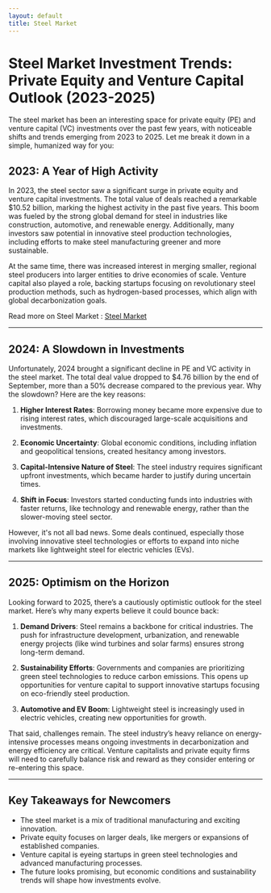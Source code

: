 ```yaml
---
layout: default
title: Steel Market
---
```


# **Steel Market Investment Trends: Private Equity and Venture Capital Outlook (2023-2025)** 
The steel market has been an interesting space for private equity (PE) and venture capital (VC) investments over the past few years, with noticeable shifts and trends emerging from 2023 to 2025. Let me break it down in a simple, humanized way for you:

## **2023: A Year of High Activity**
In 2023, the steel sector saw a significant surge in private equity and venture capital investments. The total value of deals reached a remarkable $10.52 billion, marking the highest activity in the past five years. This boom was fueled by the strong global demand for steel in industries like construction, automotive, and renewable energy. Additionally, many investors saw potential in innovative steel production technologies, including efforts to make steel manufacturing greener and more sustainable.

At the same time, there was increased interest in merging smaller, regional steel producers into larger entities to drive economies of scale. Venture capital also played a role, backing startups focusing on revolutionary steel production methods, such as hydrogen-based processes, which align with global decarbonization goals.

Read more on Steel Market : [Steel Market](https://www.reportprime.com/steel-r251)

---

## **2024: A Slowdown in Investments**
Unfortunately, 2024 brought a significant decline in PE and VC activity in the steel market. The total deal value dropped to $4.76 billion by the end of September, more than a 50% decrease compared to the previous year. Why the slowdown? Here are the key reasons:

1. **Higher Interest Rates**: Borrowing money became more expensive due to rising interest rates, which discouraged large-scale acquisitions and investments.
   
2. **Economic Uncertainty**: Global economic conditions, including inflation and geopolitical tensions, created hesitancy among investors.

3. **Capital-Intensive Nature of Steel**: The steel industry requires significant upfront investments, which became harder to justify during uncertain times.

4. **Shift in Focus**: Investors started conducting funds into industries with faster returns, like technology and renewable energy, rather than the slower-moving steel sector.

However, it's not all bad news. Some deals continued, especially those involving innovative steel technologies or efforts to expand into niche markets like lightweight steel for electric vehicles (EVs).

---

## **2025: Optimism on the Horizon**
Looking forward to 2025, there’s a cautiously optimistic outlook for the steel market. Here’s why many experts believe it could bounce back:

1. **Demand Drivers**: Steel remains a backbone for critical industries. The push for infrastructure development, urbanization, and renewable energy projects (like wind turbines and solar farms) ensures strong long-term demand.

2. **Sustainability Efforts**: Governments and companies are prioritizing green steel technologies to reduce carbon emissions. This opens up opportunities for venture capital to support innovative startups focusing on eco-friendly steel production.

3. **Automotive and EV Boom**: Lightweight steel is increasingly used in electric vehicles, creating new opportunities for growth.

That said, challenges remain. The steel industry’s heavy reliance on energy-intensive processes means ongoing investments in decarbonization and energy efficiency are critical. Venture capitalists and private equity firms will need to carefully balance risk and reward as they consider entering or re-entering this space.

---

## **Key Takeaways for Newcomers**
- The steel market is a mix of traditional manufacturing and exciting innovation.
- Private equity focuses on larger deals, like mergers or expansions of established companies.
- Venture capital is eyeing startups in green steel technologies and advanced manufacturing processes.
- The future looks promising, but economic conditions and sustainability trends will shape how investments evolve.
